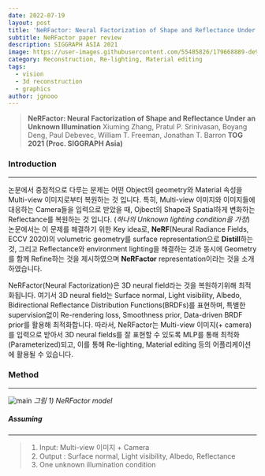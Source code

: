 ```yaml
---
date: 2022-07-19
layout: post
title: 'NeRFactor: Neural Factorization of Shape and Reflectance Under an Unknown Illumination'
subtitle: NeRFactor paper review
description: SIGGRAPH ASIA 2021
image: https://user-images.githubusercontent.com/55485826/179668889-de983eb0-1483-473d-8de2-8269e372d2f2.png
category: Reconstruction, Re-lighting, Material editing
tags:
  - vision
  - 3d reconstruction
  - graphics
author: jgnooo
---
```


> **NeRFactor: Neural Factorization of Shape and Reflectance Under an Unknown Illumination**
> Xiuming Zhang, Pratul P. Srinivasan, Boyang Deng, Paul Debevec, William T. Freeman, Jonathan T. Barron
> **TOG 2021 (Proc. SIGGRAPH Asia)**

### Introduction
---
논문에서 중점적으로 다루는 문제는 어떤 Object의 geometry와 Material 속성을 Multi-view 이미지로부터 복원하는 것 입니다. 특히, Multi-view 이미지와 이미지들에 대응하는 Camera들을 입력으로 받았을 때, Ojbect의 Shape과 Spatial하게 변화하는 Reflectance를 복원하는 것 입니다. (_하나의 Unknown lighting condition을 가정_) 논문에서는 이 문제를 해결하기 위한 Key idea로, **NeRF**(Neural Radiance Fields, ECCV 2020)의 volumetric geometry를 surface representation으로 **Distill**하는것, 그리고 Reflectance와 environment lighting을 해결하는 것과 동시에 Geometry를 함께 Refine하는 것을 제시하였으며 **NeRFactor** representation이라는 것을 소개하였습니다.

NeRFactor(Neural Factorization)은 3D neural field라는 것을 복원하기위해 최적화됩니다. 여기서 3D neural field는 Surface normal, Light visibility, Albedo, Bidirectional Reflectance Distribution Functions(BRDFs)를 표현하며, 특별한 supervision없이 Re-rendering loss, Smoothness prior, Data-driven BRDF prior를 활용해 최적화합니다. 따라서, NeRFactor는 Multi-view 이미지(+ camera)를 입력으로 받아서 3D neural fields를 잘 표현할 수 있도록 MLP를 통해 최적화(Parameterized)되고, 이를 통해 Re-lighting, Material editing 등의 어플리케이션에 활용될 수 있습니다.

### Method
---
![main](https://user-images.githubusercontent.com/55485826/179673208-34d8cb40-2912-4446-a34d-58a36a357953.png)
    _그림 1) NeRFactor model_

##### Assuming
---
>    1. Input: Multi-view 이미지 + Camera
>    2. Output : Surface normal, Light visibility, Albedo, Reflectance
>    3. One unknown illumination condition